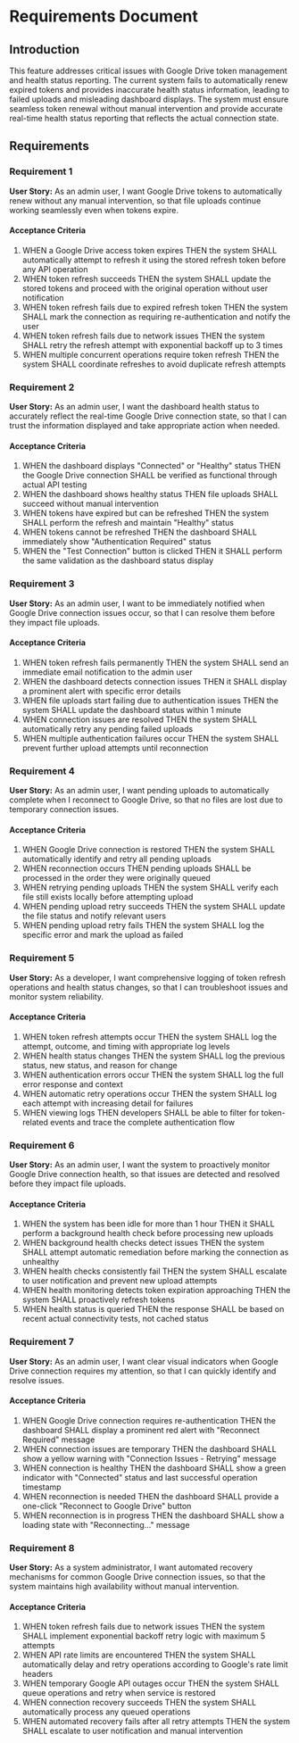 # Requirements Document

## Introduction

This feature addresses critical issues with Google Drive token management and health status reporting. The current system fails to automatically renew expired tokens and provides inaccurate health status information, leading to failed uploads and misleading dashboard displays. The system must ensure seamless token renewal without manual intervention and provide accurate real-time health status reporting that reflects the actual connection state.

## Requirements

### Requirement 1

**User Story:** As an admin user, I want Google Drive tokens to automatically renew without any manual intervention, so that file uploads continue working seamlessly even when tokens expire.

#### Acceptance Criteria

1. WHEN a Google Drive access token expires THEN the system SHALL automatically attempt to refresh it using the stored refresh token before any API operation
2. WHEN token refresh succeeds THEN the system SHALL update the stored tokens and proceed with the original operation without user notification
3. WHEN token refresh fails due to expired refresh token THEN the system SHALL mark the connection as requiring re-authentication and notify the user
4. WHEN token refresh fails due to network issues THEN the system SHALL retry the refresh attempt with exponential backoff up to 3 times
5. WHEN multiple concurrent operations require token refresh THEN the system SHALL coordinate refreshes to avoid duplicate refresh attempts

### Requirement 2

**User Story:** As an admin user, I want the dashboard health status to accurately reflect the real-time Google Drive connection state, so that I can trust the information displayed and take appropriate action when needed.

#### Acceptance Criteria

1. WHEN the dashboard displays "Connected" or "Healthy" status THEN the Google Drive connection SHALL be verified as functional through actual API testing
2. WHEN the dashboard shows healthy status THEN file uploads SHALL succeed without manual intervention
3. WHEN tokens have expired but can be refreshed THEN the system SHALL perform the refresh and maintain "Healthy" status
4. WHEN tokens cannot be refreshed THEN the dashboard SHALL immediately show "Authentication Required" status
5. WHEN the "Test Connection" button is clicked THEN it SHALL perform the same validation as the dashboard status display

### Requirement 3

**User Story:** As an admin user, I want to be immediately notified when Google Drive connection issues occur, so that I can resolve them before they impact file uploads.

#### Acceptance Criteria

1. WHEN token refresh fails permanently THEN the system SHALL send an immediate email notification to the admin user
2. WHEN the dashboard detects connection issues THEN it SHALL display a prominent alert with specific error details
3. WHEN file uploads start failing due to authentication issues THEN the system SHALL update the dashboard status within 1 minute
4. WHEN connection issues are resolved THEN the system SHALL automatically retry any pending failed uploads
5. WHEN multiple authentication failures occur THEN the system SHALL prevent further upload attempts until reconnection

### Requirement 4

**User Story:** As an admin user, I want pending uploads to automatically complete when I reconnect to Google Drive, so that no files are lost due to temporary connection issues.

#### Acceptance Criteria

1. WHEN Google Drive connection is restored THEN the system SHALL automatically identify and retry all pending uploads
2. WHEN reconnection occurs THEN pending uploads SHALL be processed in the order they were originally queued
3. WHEN retrying pending uploads THEN the system SHALL verify each file still exists locally before attempting upload
4. WHEN pending upload retry succeeds THEN the system SHALL update the file status and notify relevant users
5. WHEN pending upload retry fails THEN the system SHALL log the specific error and mark the upload as failed

### Requirement 5

**User Story:** As a developer, I want comprehensive logging of token refresh operations and health status changes, so that I can troubleshoot issues and monitor system reliability.

#### Acceptance Criteria

1. WHEN token refresh attempts occur THEN the system SHALL log the attempt, outcome, and timing with appropriate log levels
2. WHEN health status changes THEN the system SHALL log the previous status, new status, and reason for change
3. WHEN authentication errors occur THEN the system SHALL log the full error response and context
4. WHEN automatic retry operations occur THEN the system SHALL log each attempt with increasing detail for failures
5. WHEN viewing logs THEN developers SHALL be able to filter for token-related events and trace the complete authentication flow

### Requirement 6

**User Story:** As an admin user, I want the system to proactively monitor Google Drive connection health, so that issues are detected and resolved before they impact file uploads.

#### Acceptance Criteria

1. WHEN the system has been idle for more than 1 hour THEN it SHALL perform a background health check before processing new uploads
2. WHEN background health checks detect issues THEN the system SHALL attempt automatic remediation before marking the connection as unhealthy
3. WHEN health checks consistently fail THEN the system SHALL escalate to user notification and prevent new upload attempts
4. WHEN health monitoring detects token expiration approaching THEN the system SHALL proactively refresh tokens
5. WHEN health status is queried THEN the response SHALL be based on recent actual connectivity tests, not cached status

### Requirement 7

**User Story:** As an admin user, I want clear visual indicators when Google Drive connection requires my attention, so that I can quickly identify and resolve issues.

#### Acceptance Criteria

1. WHEN Google Drive connection requires re-authentication THEN the dashboard SHALL display a prominent red alert with "Reconnect Required" message
2. WHEN connection issues are temporary THEN the dashboard SHALL show a yellow warning with "Connection Issues - Retrying" message
3. WHEN connection is healthy THEN the dashboard SHALL show a green indicator with "Connected" status and last successful operation timestamp
4. WHEN reconnection is needed THEN the dashboard SHALL provide a one-click "Reconnect to Google Drive" button
5. WHEN reconnection is in progress THEN the dashboard SHALL show a loading state with "Reconnecting..." message

### Requirement 8

**User Story:** As a system administrator, I want automated recovery mechanisms for common Google Drive connection issues, so that the system maintains high availability without manual intervention.

#### Acceptance Criteria

1. WHEN token refresh fails due to network issues THEN the system SHALL implement exponential backoff retry logic with maximum 5 attempts
2. WHEN API rate limits are encountered THEN the system SHALL automatically delay and retry operations according to Google's rate limit headers
3. WHEN temporary Google API outages occur THEN the system SHALL queue operations and retry when service is restored
4. WHEN connection recovery succeeds THEN the system SHALL automatically process any queued operations
5. WHEN automated recovery fails after all retry attempts THEN the system SHALL escalate to user notification and manual intervention